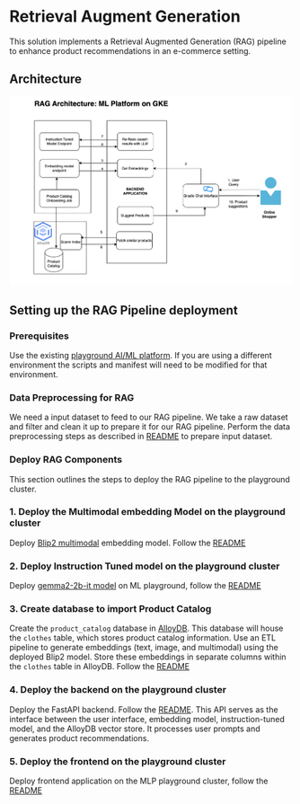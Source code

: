 # Retrieval Augment Generation

This solution implements a Retrieval Augmented Generation (RAG) pipeline to
enhance product recommendations in an e-commerce setting.

## Architecture

![RAG Architecture](./docs/arch-rag-architecture-flow.png)

## Setting up the RAG Pipeline deployment

### Prerequisites

Use the existing
[playground AI/ML platform](/platforms/gke-aiml/playground/README.md). If you
are using a different environment the scripts and manifest will need to be
modified for that environment.

### Data Preprocessing for RAG

We need a input dataset to feed to our RAG pipeline. We take a raw dataset and
filter and clean it up to prepare it for our RAG pipeline. Perform the data
preprocessing steps as described in
[README](/use-cases/rag-pipeline/data-preprocessing/README.md) to prepare input
dataset.

### Deploy RAG Components

This section outlines the steps to deploy the RAG pipeline to the playground
cluster.

### 1. Deploy the Multimodal embedding Model on the playground cluster

Deploy
[Blip2 multimodal](https://github.com/salesforce/LAVIS/blob/main/examples/blip_feature_extraction.ipynb)
embedding model. Follow the
[README](/use-cases/rag-pipeline/embedding-models/multimodal-embedding/README.md)

### 2. Deploy Instruction Tuned model on the playground cluster

Deploy [gemma2-2b-it model](https://huggingface.co/google/gemma-2b-it) on ML
playground, follow the
[README](/use-cases/rag-pipeline/instruction-tuned-model/README.md)

### 3. Create database to import Product Catalog

Create the `product_catalog` database in
[AlloyDB](https://cloud.google.com/alloydb/docs/introduction). This database
will house the `clothes` table, which stores product catalog information. Use an
ETL pipeline to generate embeddings (text, image, and multimodal) using the
deployed Blip2 model. Store these embeddings in separate columns within the
`clothes` table in AlloyDB. Follow the
[README](/use-cases/rag-pipeline/alloy-db-setup/README.md)

### 4. Deploy the backend on the playground cluster

Deploy the FastAPI backend. Follow the
[README](/use-cases/rag-pipeline/backend/README.md). This API serves as the
interface between the user interface, embedding model, instruction-tuned model,
and the AlloyDB vector store. It processes user prompts and generates product
recommendations.

### 5. Deploy the frontend on the playground cluster

Deploy frontend application on the MLP playground cluster, follow the
[README](/use-cases/rag-pipeline/frontend/README.md)
